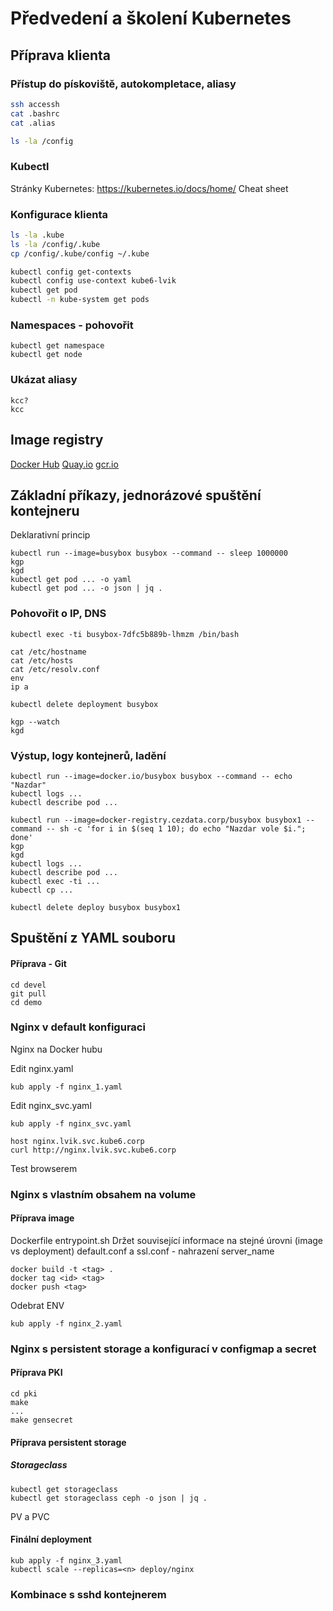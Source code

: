 # Předvedení a školení Kubernetes

## Příprava klienta

### Přístup do pískoviště, autokompletace, aliasy

```bash
ssh accessh
cat .bashrc
cat .alias

ls -la /config

```
### Kubectl
Stránky Kubernetes: https://kubernetes.io/docs/home/
Cheat sheet

### Konfigurace klienta

```bash
ls -la .kube
ls -la /config/.kube
cp /config/.kube/config ~/.kube

kubectl config get-contexts
kubectl config use-context kube6-lvik
kubectl get pod
kubectl -n kube-system get pods
```

### Namespaces - pohovořit
```
kubectl get namespace
kubectl get node
```

### Ukázat aliasy
```
kcc?
kcc
```

## Image registry
[Docker Hub](https://hub.docker.com/)
[Quay.io](https://quay.io/)
[gcr.io](https://console.cloud.google.com/gcr/images/google-containers/GLOBAL)


## Základní příkazy, jednorázové spuštění kontejneru

Deklarativní princip

```
kubectl run --image=busybox busybox --command -- sleep 1000000
kgp
kgd
kubectl get pod ... -o yaml
kubectl get pod ... -o json | jq .
```

### Pohovořit o IP, DNS

```
kubectl exec -ti busybox-7dfc5b889b-lhmzm /bin/bash

cat /etc/hostname
cat /etc/hosts
cat /etc/resolv.conf
env
ip a

kubectl delete deployment busybox

kgp --watch
kgd
```

### Výstup, logy kontejnerů, ladění
```
kubectl run --image=docker.io/busybox busybox --command -- echo "Nazdar"
kubectl logs ...
kubectl describe pod ...

kubectl run --image=docker-registry.cezdata.corp/busybox busybox1 --command -- sh -c 'for i in $(seq 1 10); do echo "Nazdar vole $i."; done'
kgp
kgd
kubectl logs ...
kubectl describe pod ...
kubectl exec -ti ...
kubectl cp ...

kubectl delete deploy busybox busybox1
```
## Spuštění z YAML souboru

#### Příprava - Git
```
cd devel
git pull
cd demo
```

### Nginx v default konfiguraci
Nginx na Docker hubu

Edit nginx.yaml

`kub apply -f nginx_1.yaml`

Edit nginx_svc.yaml

```
kub apply -f nginx_svc.yaml

host nginx.lvik.svc.kube6.corp
curl http://nginx.lvik.svc.kube6.corp
```
Test browserem

### Nginx s vlastním obsahem na volume

#### Příprava image
Dockerfile
entrypoint.sh
Držet související informace na stejné úrovni (image vs deployment)
default.conf a ssl.conf - nahrazení server_name

```
docker build -t <tag> .
docker tag <id> <tag>
docker push <tag>
```

Odebrat ENV

```
kub apply -f nginx_2.yaml
```

### Nginx s persistent storage a konfigurací v configmap a secret


#### Příprava PKI
```
cd pki
make
...
make gensecret
```

#### Příprava persistent storage

##### Storageclass
```
kubectl get storageclass
kubectl get storageclass ceph -o json | jq .
```

PV a PVC


#### Finální deployment
```
kub apply -f nginx_3.yaml
kubectl scale --replicas=<n> deploy/nginx
```

### Kombinace s sshd kontejnerem
